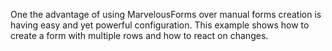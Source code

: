 One the advantage of using MarvelousForms over manual forms creation is having easy and yet powerful configuration. 
This example shows how to create a form with multiple rows and how to react on changes.